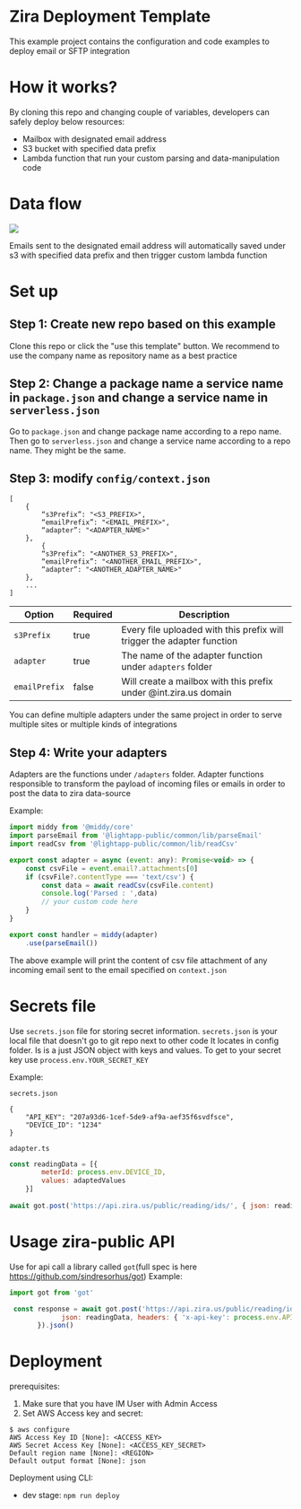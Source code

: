 # Zira Deployment Template

This example project contains the configuration and code examples to deploy email or SFTP integration





# How it works?

By cloning this repo and changing couple of variables, developers can safely deploy below resources:
- Mailbox with designated email address
- S3 bucket with specified data prefix
- Lambda function that run your custom parsing and data-manipulation code  

# Data flow

[![](https://mermaid.ink/img/pako:eNoljrEOgzAMRH8l8lymbgyVShmpVJUxYXATAxEkQcEZKsS_N4WbrCfr7m2ggyEoYYi4jKJ5Ky9y7pIc2rkTRXETlWyvokp6Ij7BQzboPgZFn7xmG_yBa_kKK4tIaKwf1u7fpDxcwFHMZSaPbAcDHsmRgjKfBuOkQPk9_2Hi0H69hpJjogukxSBTbTG7OSh7nNdMyVgO8XlaH_L7DzECQF4?type=png)](https://mermaid.live/edit#pako:eNoljrEOgzAMRH8l8lymbgyVShmpVJUxYXATAxEkQcEZKsS_N4WbrCfr7m2ggyEoYYi4jKJ5Ky9y7pIc2rkTRXETlWyvokp6Ij7BQzboPgZFn7xmG_yBa_kKK4tIaKwf1u7fpDxcwFHMZSaPbAcDHsmRgjKfBuOkQPk9_2Hi0H69hpJjogukxSBTbTG7OSh7nNdMyVgO8XlaH_L7DzECQF4)

Emails sent to the designated email address will automatically saved under s3 with specified data prefix and then trigger custom lambda function

# Set up

## Step 1:  Create new repo based on this example 
Clone this repo or click the "use this template" button. We recommend to use the company name as repository name as a best practice

## Step 2:  Change a package name a service name in `package.json` and change a service name in `serverless.json`
Go to `package.json` and change package name according to a repo name.
Then go to `serverless.json` and change  a service name according to a repo name.
They might be the same.

## Step 3:  modify `config/context.json`
  

```
[
    {
        “s3Prefix”: "<S3_PREFIX>",
        “emailPrefix”: "<EMAIL_PREFIX>",
        “adapter”: "<ADAPTER_NAME>"
    },
        {
        “s3Prefix”: "<ANOTHER_S3_PREFIX>",
        “emailPrefix”: "<ANOTHER_EMAIL_PREFIX>",
        “adapter”: "<ANOTHER_ADAPTER_NAME>"
    },
    ...
]
```




| Option        | Required | Description                                                            |
|---------------|----------|------------------------------------------------------------------------|
| `s3Prefix`      | true     | Every file uploaded with this prefix will trigger the adapter function |
| `adapter`     | true     | The name of the adapter function under `adapters` folder               |
| `emailPrefix` | false    | Will create a mailbox with this prefix under @int.zira.us domain             |


You can define multiple adapters under the same project in order to serve multiple sites or multiple kinds of integrations 


## Step 4:  Write your adapters

Adapters are the functions under `/adapters` folder. 
Adapter functions responsible to transform the payload of incoming files or emails in order to post the data to zira data-source

Example:

``` javascript
import middy from '@middy/core'
import parseEmail from '@lightapp-public/common/lib/parseEmail'
import readCsv from '@lightapp-public/common/lib/readCsv'

export const adapter = async (event: any): Promise<void> => {
    const csvFile = event.email?.attachments[0]
    if (csvFile?.contentType === 'text/csv') {
        const data = await readCsv(csvFile.content)
        console.log('Parsed : ',data)
        // your custom code here
    }
}

export const handler = middy(adapter)
    .use(parseEmail())

```

The above example will print the content of csv file attachment of any incoming email sent to the email specified on `context.json`

# Secrets file

Use `secrets.json` file for storing secret information.
`secrets.json` is your local  file that doesn't go to git repo next to other  code
It locates in config folder. Is is a  just JSON object with keys and values.
To get to your secret key use `process.env.YOUR_SECRET_KEY`

Example:

`secrets.json`
```
{
    "API_KEY": "207a93d6-1cef-5de9-af9a-aef35f6svdfsce",
    "DEVICE_ID": "1234"
}
```

`adapter.ts`
``` javascript
const readingData = [{
        meterId: process.env.DEVICE_ID,
        values: adaptedValues
    }]
 
await got.post('https://api.zira.us/public/reading/ids/', { json: readingData, headers: { 'x-api-key': process.env.API_KEY } }).json()
```

# Usage zira-public API

Use for api call a library called `got`(full spec is here https://github.com/sindresorhus/got) 
Example:
``` javascript
import got from 'got'

 const response = await got.post('https://api.zira.us/public/reading/ids/', {
             json: readingData, headers: { 'x-api-key': process.env.API_KEY} 
       }).json()
```

# Deployment 

prerequisites:
1. Make sure that you have IM User with Admin Access
2. Set AWS Access key and secret:

```
$ aws configure
AWS Access Key ID [None]: <ACCESS_KEY>
AWS Secret Access Key [None]: <ACCESS_KEY_SECRET>
Default region name [None]: <REGION>
Default output format [None]: json
```

Deployment using CLI:
* dev stage: `npm run deploy`



